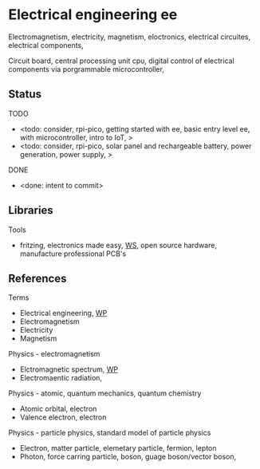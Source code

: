 # Electrical engineering ee

Electromagnetism, electricity, magnetism, eloctronics, electrical circuites, electrical components, 

Circuit board, central processing unit cpu, digital control of electrical components via porgrammable microcontroller, 

## Status

TODO
* <todo: consider, rpi-pico, getting started with ee, basic entry level ee, with microcontroller, intro to IoT, >
* <todo: consider, rpi-pico, solar panel and rechargeable battery, power generation, power supply, >

DONE
* <done: intent to commit>

## Libraries

Tools
* fritzing, electronics made easy, [WS](https://fritzing.org/), open source hardware, manufacture professional PCB's

## References

Terms
* Electrical engineering, [WP](https://en.wikipedia.org/wiki/Electrical_engineering)
* Electromagnetism
* Electricity
* Magnetism

Physics - electromagnetism
* Elctromagnetic spectrum, [WP](https://en.wikipedia.org/wiki/Electromagnetic_spectrum)
* Electromaentic radiation, 

Physics - atomic, quantum mechanics, quantum chemistry
* Atomic orbital, electron
* Valence electron, electron

Physics - particle physics, standard model of particle physics
* Electron, matter particle, elemetary particle, fermion, lepton
* Photon, force carring particle, boson, guage boson/vector boson,